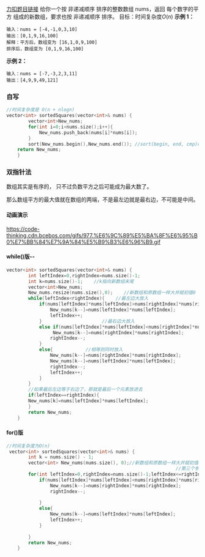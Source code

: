 [力扣题目链接](https://leetcode.cn/problems/squares-of-a-sorted-array/)
给你一个按 非递减顺序 排序的整数数组 nums，返回 每个数字的平方 组成的新数组，要求也按 非递减顺序 排序。 目标：时间复杂度$O(n)$
**示例 1：**
```
输入：nums = [-4,-1,0,3,10]
输出：[0,1,9,16,100]
解释：平方后，数组变为 [16,1,0,9,100]
排序后，数组变为 [0,1,9,16,100]
```
**示例 2：**
```
输入：nums = [-7,-3,2,3,11]
输出：[4,9,9,49,121]
```
### 自写
``` c++
//时间复杂度是 O(n + nlogn)
vector<int> sortedSquares(vector<int>& nums) {
        vector<int>New_nums;
        for(int i=0;i<nums.size();i++){
            New_nums.push_back(nums[i]*nums[i]); 
        }
        sort(New_nums.begin(),New_nums.end()); //sort(begin, end, cmp)cmp为谓词
    return New_nums;
    }
```

### 双指针法
数组其实是有序的， 只不过负数平方之后可能成为最大数了。

那么数组平方的最大值就在数组的两端，不是最左边就是最右边，不可能是中间。
#### 动画演示
https://code-thinking.cdn.bcebos.com/gifs/977.%E6%9C%89%E5%BA%8F%E6%95%B0%E7%BB%84%E7%9A%84%E5%B9%B3%E6%96%B9.gif

#### while()版--
``` c++
vector<int> sortedSquares(vector<int>& nums) {
        int leftIndex=0,rightIndex=nums.size()-1;
        int k=nums.size()-1;    //k指向新数组末尾
        vector<int>New_nums;
        New_nums.resize(nums.size(),0);    //新数组和原数组一样大并赋初值0
        while(leftIndex<rightIndex){    //最左边大放入
            if(nums[leftIndex]*nums[leftIndex]>nums[rightIndex]*nums[rightIndex]){
                New_nums[k--]=nums[leftIndex]*nums[leftIndex];
                leftIndex++;
            }                      //最右边大放入
            else if(nums[leftIndex]*nums[leftIndex]<nums[rightIndex]*nums[rightIndex]){
                 New_nums[k--]=nums[rightIndex]*nums[rightIndex];
                rightIndex--;
            }
            else{            //相等则同时放入
                New_nums[k--]=nums[rightIndex]*nums[rightIndex];
                New_nums[k--]=nums[leftIndex]*nums[leftIndex];
                rightIndex--;
                leftIndex++;
            }
        }
        //如果最后左边等于右边了，那就是最后一个元素放进去
        if(leftIndex==rightIndex){  
        New_nums[k]=nums[leftIndex]*nums[leftIndex];
        }
        return New_nums;
    }
```

#### for()版
``` c++
//时间复杂度为O(n)
 vector<int> sortedSquares(vector<int>& nums) {
        int k = nums.size() - 1;
        vector<int> New_nums(nums.size(), 0);//新数组和原数组一样大并赋初值0
                                                              //第三个参数不用
		for(int leftIndex=0,rightIndex=nums.size()-1;leftIndex<=rightIndex;){
	        if(nums[leftIndex]*nums[leftIndex]<nums[rightIndex]*nums[rightIndex]){
	            New_nums[k--]=nums[rightIndex]*nums[rightIndex];
	            rightIndex--;
            
            }
	        else{
	            New_nums[k--]=nums[leftIndex]*nums[leftIndex];
	            leftIndex++;
            }
        
        }
        return New_nums;
    }

```
